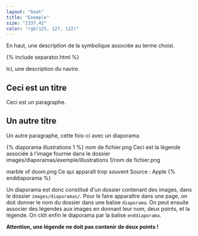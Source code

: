 ```yaml
---
layout: "boat"
title: "Exemple"
size: "1337,42"
color: "rgb(125, 127, 122)"
---
```


En haut, une description de la symbolique associée au terme choisi.

{% include separator.html %}

Ici, une description du navire.

Ceci est un titre
-----------------

Ceci est un paragraphe.

Un autre titre
--------------

Un autre paragraphe, cette fois-ci avec un diaporama.

{% diaporama illustrations 1 %}
nom de fichier.png
Ceci est la légende associée à l'image fournie dans le dossier images/diaporamas/exemple/illustrations 1/nom de fichier.png

marble of doom.png
Ce qui apparaît trop souvent
Source : Apple
{% enddiaporama %}

Un diaporama est donc constitué d'un dossier contenant des images, dans le dossier `images/diaporamas/`. Pour le faire apparaître dans une page, on doit donner le nom du dossier dans une balise `diaporama`. On peut ensuite associer des légendes aux images en donnant leur nom, deux points, et la légende. On clôt enfin le diaporama par la balise `enddiaporama`.

**Attention, une légende ne doit pas contenir de deux points !**
